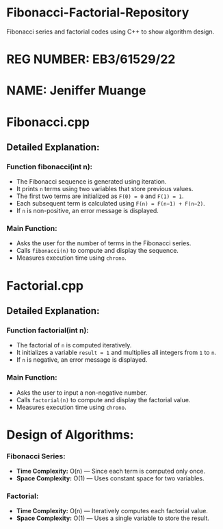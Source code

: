 # Fibonacci-Factorial-Repository
Fibonacci series and factorial codes using C++ to show algorithm design.

# REG NUMBER: EB3/61529/22  
# NAME: Jeniffer Muange  

# Fibonacci.cpp
## Detailed Explanation:
### Function fibonacci(int n):
- The Fibonacci sequence is generated using iteration.
- It prints `n` terms using two variables that store previous values.
- The first two terms are initialized as `F(0) = 0` and `F(1) = 1`.
- Each subsequent term is calculated using `F(n) = F(n−1) + F(n−2)`.
- If `n` is non-positive, an error message is displayed.

### Main Function:
- Asks the user for the number of terms in the Fibonacci series.
- Calls `fibonacci(n)` to compute and display the sequence.
- Measures execution time using `chrono`.

# Factorial.cpp
## Detailed Explanation:
### Function factorial(int n):
- The factorial of `n` is computed iteratively.
- It initializes a variable `result = 1` and multiplies all integers from `1` to `n`.
- If `n` is negative, an error message is displayed.

### Main Function:
- Asks the user to input a non-negative number.
- Calls `factorial(n)` to compute and display the factorial value.
- Measures execution time using `chrono`.

# Design of Algorithms:
### Fibonacci Series:
- **Time Complexity:** O(n) — Since each term is computed only once.
- **Space Complexity:** O(1) — Uses constant space for two variables.

### Factorial:
- **Time Complexity:** O(n) — Iteratively computes each factorial value.
- **Space Complexity:** O(1) — Uses a single variable to store the result.
